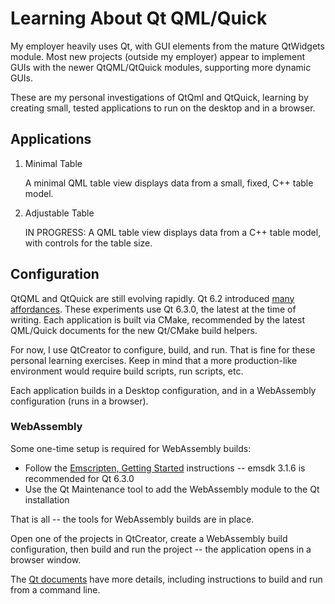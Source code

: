 # Learning About Qt QML/Quick

My employer heavily uses Qt, with GUI elements from the mature QtWidgets module. Most new projects (outside my employer) appear to implement GUIs with the newer QtQML/QtQuick modules, supporting more dynamic GUIs.

These are my personal investigations of QtQml and QtQuick, learning by creating small, tested applications to run on the desktop and in a browser.

## Applications

1. Minimal Table
    
   A minimal QML table view displays data from a small, fixed, C++ table model.
    
2. Adjustable Table

   IN PROGRESS: A QML table view displays data from a C++ table model, with controls for the table size.

## Configuration

QtQML and QtQuick are still evolving rapidly. Qt 6.2 introduced [many affordances][CO01]. These experiments use Qt 6.3.0, the latest at the time of writing. Each application is built via CMake, recommended by the latest QML/Quick documents for the new Qt/CMake build helpers.

For now, I use QtCreator to configure, build, and run. That is fine for these personal learning exercises. Keep in mind that a more production-like environment would require build scripts, run scripts, etc.

Each application builds in a Desktop configuration, and in a WebAssembly configuration (runs in a browser).

[CO01]: https://www.qt.io/blog/qml-modules-in-qt-6.2
        "QML Modules in Qt 6.2"

### WebAssembly

Some one-time setup is required for WebAssembly builds:

- Follow the [Emscripten, Getting Started][WA01] instructions -- emsdk 3.1.6 is recommended for Qt 6.3.0
- Use the Qt Maintenance tool to add the WebAssembly module to the Qt installation

That is all -- the tools for WebAssembly builds are in place.

Open one of the projects in QtCreator, create a WebAssembly build configuration, then build and run the project -- the application opens in a browser window.

The [Qt documents][WA02] have more details, including instructions to build and run from a command line.

[WA01]: https://emscripten.org/docs/getting_started/downloads.html
        "Getting started with the Emscripten SDK."
[WA02]: https://doc.qt.io/qt-6/wasm.html
        "Qt for WebAssembly"

